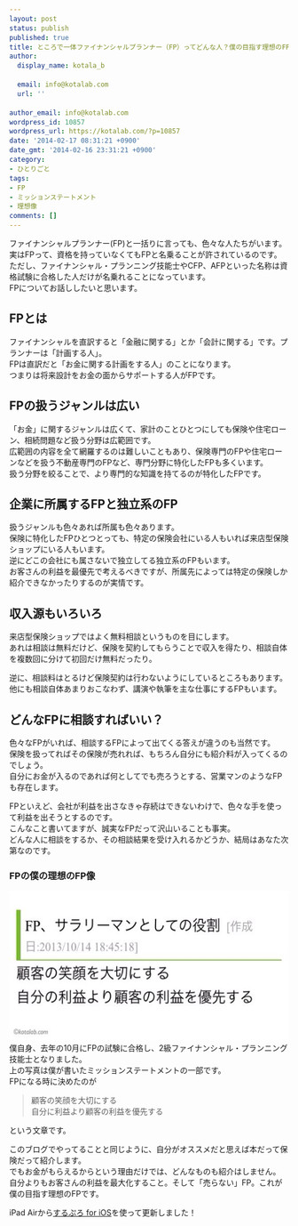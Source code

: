 ```yaml
---
layout: post
status: publish
published: true
title: ところで一体ファイナンシャルプランナー（FP）ってどんな人？僕の目指す理想のFP像
author:
  display_name: kotala_b

  email: info@kotalab.com
  url: ''

author_email: info@kotalab.com
wordpress_id: 10857
wordpress_url: https://kotalab.com/?p=10857
date: '2014-02-17 08:31:21 +0900'
date_gmt: '2014-02-16 23:31:21 +0900'
category:
- ひとりごと
tags:
- FP
- ミッションステートメント
- 理想像
comments: []
---
```

<p>ファイナンシャルプランナー(FP)と一括りに言っても、色々な人たちがいます。<br />
実はFPって、資格を持っていなくてもFPと名乗ることが許されているのです。ただし、ファイナンシャル・プランニング技能士やCFP、AFPといった名称は資格試験に合格した人だけが名乗れることになっています。<br />
FPについてお話ししたいと思います。</p>
<!--more-->
<h2>FPとは</h2>
<p>ファイナンシャルを直訳すると「金融に関する」とか「会計に関する」です。プランナーは「計画する人」。<br />
FPは直訳だと「お金に関する計画をする人」のことになります。<br />
つまりは将来設計をお金の面からサポートする人がFPです。</p>
<h2>FPの扱うジャンルは広い</h2>
<p>「お金」に関するジャンルは広くて、家計のことひとつにしても保険や住宅ローン、相続問題など扱う分野は広範囲です。<br />
広範囲の内容を全て網羅するのは難しいこともあり、保険専門のFPや住宅ローンなどを扱う不動産専門のFPなど、専門分野に特化したFPも多くいます。<br />
扱う分野を絞ることで、より専門的な知識を持てるのが特化したFPです。</p>
<h2>企業に所属するFPと独立系のFP</h2>
<p>扱うジャンルも色々あれば所属も色々あります。<br />
保険に特化したFPひとつとっても、特定の保険会社にいる人もいれば来店型保険ショップにいる人もいます。<br />
逆にどこの会社にも属さないで独立してる独立系のFPもいます。<br />
お客さんの利益を最優先で考えるべきですが、所属先によっては特定の保険しか紹介できなかったりするのが実情です。</p>
<h2>収入源もいろいろ</h2>
<p>来店型保険ショップではよく無料相談というものを目にします。<br />
あれは相談は無料だけど、保険を契約してもらうことで収入を得たり、相談自体を複数回に分けて初回だけ無料だったり。</p>
<p>逆に、相談料はとるけど保険契約は行わないようにしているところもあります。<br />
他にも相談自体あまりおこなわず、講演や執筆を主な仕事にするFPもいます。</p>
<h2>どんなFPに相談すればいい？</h2>
<p>色々なFPがいれば、相談するFPによって出てくる答えが違うのも当然です。<br />
保険を扱ってればその保険が売れれば、もちろん自分にも紹介料が入ってくるのでしょう。<br />
自分にお金が入るのであれば何としてでも売ろうとする、営業マンのようなFPも存在します。</p>
<p>FPといえど、会社が利益を出さなきゃ存続はできないわけで、色々な手を使って利益を出そうとするのです。<br />
こんなこと書いてますが、誠実なFPだって沢山いることも事実。<br />
どんな人に相談をするか、その相談結果を受け入れるかどうか、結局はあなた次第なのです。</p>
<h3>FPの僕の理想のFP像</h3>
<p><img alt="" src="/wp-content/uploads/slooProImg_20140217083118.jpg" width="546" height="269" class="slooProImg" /><br />
僕自身、去年の10月にFPの試験に合格し、2級ファイナンシャル・プランニング技能士となりました。<br />
上の写真は僕が書いたミッションステートメントの一部です。<br />
FPになる時に決めたのが</p>
<blockquote><p>顧客の笑顔を大切にする<br />
自分に利益より顧客の利益を優先する</p></blockquote>
<p>という文章です。</p>
<p>このブログでやってることと同じように、自分がオススメだと思えば本だって保険だって紹介します。<br />
でもお金がもらえるからという理由だけでは、どんなものも紹介はしません。<br />
自分よりもお客さんの利益を最大化すること。そして「売らない」FP。これが僕の目指す理想のFPです。</p>
<p>iPad Airから<a href="https://itunes.apple.com/jp/app/surupuro-for-ios-buroguedita/id436676299?mt=8&uo=4&at=10l4yU" rel="nofollow" target="_blank">するぷろ for iOS</a>を使って更新しました！</p>
